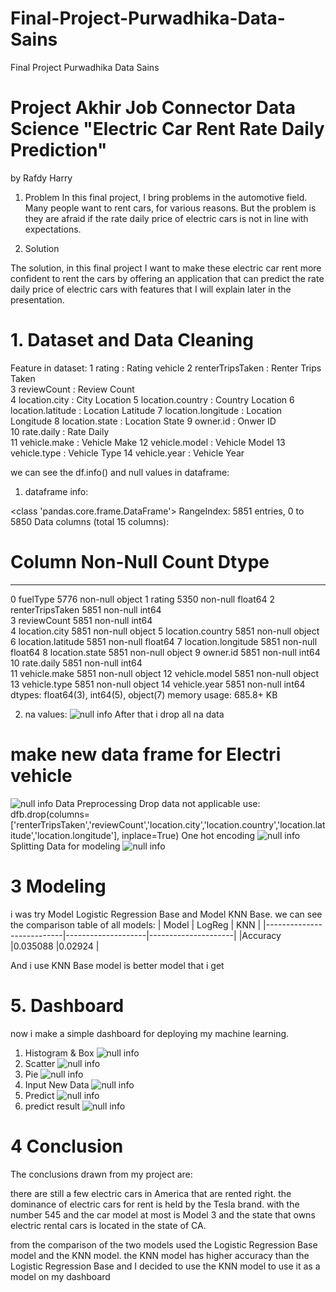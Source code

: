 # Final-Project-Purwadhika-Data-Sains
Final Project Purwadhika Data Sains
# Project Akhir Job Connector Data Science "Electric Car Rent Rate Daily Prediction"
by Rafdy Harry

1. Problem
In this final project, I bring problems in the automotive field.
Many people want to rent cars, for various reasons.
But the problem is they are afraid if the rate daily price of electric cars is not in line with expectations.

2. Solution

The solution, in this final project I want to make these electric car rent more confident to rent the cars by offering an application that can predict the rate daily price of electric cars with features that I will explain later in the presentation.
# 1. Dataset and Data Cleaning

Feature in dataset:
 1   rating              : Rating vehicle
 2   renterTripsTaken    : Renter Trips Taken  
 3   reviewCount         : Review Count  
 4   location.city       : City Location 
 5   location.country    : Country Location 
 6   location.latitude   : Location Latitude
 7   location.longitude  : Location Longitude
 8   location.state      : Location State 
 9   owner.id            : Onwer ID  
 10  rate.daily          : Rate Daily  
 11  vehicle.make        : Vehicle Make 
 12  vehicle.model       : Vehicle Model 
 13  vehicle.type        : Vehicle Type 
 14  vehicle.year        : Vehicle Year
 
 we can see the df.info() and null values in dataframe:

1. dataframe info:

<class 'pandas.core.frame.DataFrame'>
RangeIndex: 5851 entries, 0 to 5850
Data columns (total 15 columns):
 #   Column              Non-Null Count  Dtype  
---  ------              --------------  -----  
 0   fuelType            5776 non-null   object 
 1   rating              5350 non-null   float64
 2   renterTripsTaken    5851 non-null   int64  
 3   reviewCount         5851 non-null   int64  
 4   location.city       5851 non-null   object 
 5   location.country    5851 non-null   object 
 6   location.latitude   5851 non-null   float64
 7   location.longitude  5851 non-null   float64
 8   location.state      5851 non-null   object 
 9   owner.id            5851 non-null   int64  
 10  rate.daily          5851 non-null   int64  
 11  vehicle.make        5851 non-null   object 
 12  vehicle.model       5851 non-null   object 
 13  vehicle.type        5851 non-null   object 
 14  vehicle.year        5851 non-null   int64  
dtypes: float64(3), int64(5), object(7)
memory usage: 685.8+ KB

2. na values:
![null info](./gambar/1.png)
After that i drop all na data

# make new data frame for Electri vehicle
![null info](./gambar/2.png)
Data Preprocessing
Drop data not applicable
use:
  dfb.drop(columns=['renterTripsTaken','reviewCount','location.city','location.country','location.latitude','location.longitude'], inplace=True)
One hot encoding
![null info](./gambar/3.png)
Splitting Data for modeling
![null info](./gambar/4.png)
# 3 Modeling
i was try Model Logistic Regression Base and Model KNN Base. we can see the comparison table of all models:
| Model                     |       LogReg       |        KNN          |
|---------------------------|--------------------|---------------------|
|Accuracy                   |0.035088            |0.02924              |

And i use KNN Base model is better model that i get

	
# 5. Dashboard
now i make a simple dashboard for deploying my machine learning.

1. Histogram & Box
![null info](./gambar/5.png)
2. Scatter
![null info](./gambar/6.png)
3. Pie
![null info](./gambar/7.png)
4. Input New Data
![null info](./gambar/8.png)
5. Predict
![null info](./gambar/10.png)
6. predict result
![null info](./gambar/11.png)
# 4 Conclusion

The conclusions drawn from my project are:

there are still a few electric cars in America that are rented right. the dominance of electric cars for rent is held by the Tesla brand. with the number 545 and the car model at most is Model 3 and the state that owns electric rental cars is located in the state of CA.

from the comparison of the two models used the Logistic Regression Base model and the KNN model. the KNN model has higher accuracy than the Logistic Regression Base and I decided to use the KNN model to use it as a model on my dashboard

